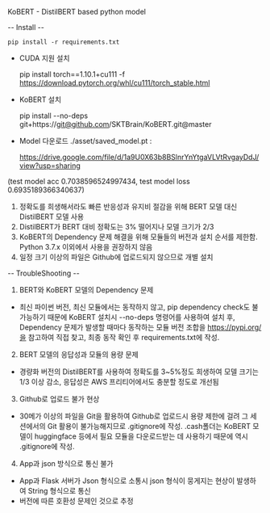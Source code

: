 KoBERT - DistilBERT based python model

-- Install --

    pip install -r requirements.txt

- CUDA 지원 설치

    pip install torch==1.10.1+cu111 -f https://download.pytorch.org/whl/cu111/torch_stable.html

- KoBERT 설치

    pip install --no-deps git+https://git@github.com/SKTBrain/KoBERT.git@master

- Model 다운로드
./asset/saved_model.pt : 

    https://drive.google.com/file/d/1a9U0X63b8BSlnrYnYtgaVLVtRvgayDdJ/view?usp=sharing

(test model acc 0.7038596524997434, test model loss 0.6935189366340637)

1. 정확도를 희생해서라도 빠른 반응성과 유지비 절감을 위해 BERT 모델 대신 DistilBERT 모델 사용
2. DistilBERT가 BERT 대비 정확도는 3% 떨어지나 모델 크기가 2/3
3. KoBERT의 Dependency 문제 해결을 위해 모듈들의 버전과 설치 순서를 제한함. Python 3.7.x 이외에서 사용을 권장하지 않음
4. 일정 크기 이상의 파일은 Github에 업로드되지 않으므로 개별 설치

-- TroubleShooting --

1. BERT와 KoBERT 모델의 Dependency 문제
  - 최신 파이썬 버전, 최신 모듈에서는 동작하지 않고, pip dependency check도 불가능하기 때문에 KoBERT 설치시 --no-deps 명령어를 사용하여 설치 후, Dependency 문제가 발생할 때마다 동작하는 모듈 버전 조합을 https://pypi.org/을 참고하여 직접 찾고, 최종 동작 확인 후 requirements.txt에 작성.
  
2. BERT 모델의 응답성과 모듈의 용량 문제
  - 경량화 버전의 DistilBERT를 사용하여 정확도를 3~5%정도 희생하여 모델 크기는 1/3 이상 감소, 응답성은 AWS 프리티어에서도 충분할 정도로 개선됨

3. Github로 업로드 불가 현상
  - 30메가 이상의 파일을 Git을 활용하여 Github로 업로드시 용량 제한에 걸려 그 세션에서의 Git 활용이 불가능해지므로 .gitignore에 작성. .cash폴더는 KoBERT 모델이 huggingface 등에서 필요 모듈을 다운로드받는 데 사용하기 때문에 역시 .gitignore에 작성.

4. App과 json 방식으로 통신 불가
  - App과 Flask 서버가 Json 형식으로 소통시 json 형식이 뭉게지는 현상이 발생하여 String 형식으로 통신
  - 버전에 따른 호환성 문제인 것으로 추정